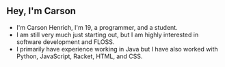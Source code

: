 ## Hey, I'm Carson
- I'm Carson Henrich, I'm 19, a programmer, and a student.
- I am still very much just starting out, but I am highly interested in software development and FLOSS.
- I primarily have experience working in Java but I have also worked with Python, JavaScript, Racket, HTML, and CSS.
